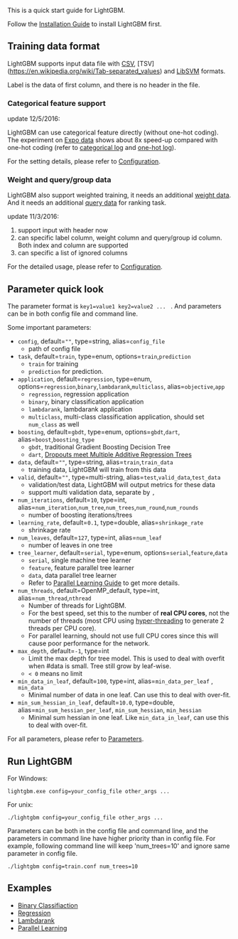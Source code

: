 This is a quick start guide for LightGBM.

Follow the [Installation Guide](https://github.com/Microsoft/LightGBM/wiki/Installation-Guide) to install LightGBM first.

## Training data format 

LightGBM supports input data file with [CSV](https://en.wikipedia.org/wiki/Comma-separated_values), [TSV] (https://en.wikipedia.org/wiki/Tab-separated_values) and [LibSVM](https://www.csie.ntu.edu.tw/~cjlin/libsvm/) formats.

Label is the data of first column, and there is no header in the file.

### Categorical feature support

update 12/5/2016:

LightGBM can use categorical feature directly (without one-hot coding). The experiment on [Expo data](http://stat-computing.org/dataexpo/2009/) shows about 8x speed-up compared with one-hot coding (refer to [categorical log]( https://github.com/guolinke/boosting_tree_benchmarks/blob/master/lightgbm/lightgbm_dataexpo_speed.log) and [one-hot log]( https://github.com/guolinke/boosting_tree_benchmarks/blob/master/lightgbm/lightgbm_dataexpo_onehot_speed.log)).

For the setting details, please refer to [Configuration](https://github.com/Microsoft/LightGBM/wiki/Configuration#io-parameters).

### Weight and query/group data
LightGBM also support weighted training, it needs an additional [weight data](https://github.com/Microsoft/LightGBM/wiki/Configuration#weight-data). And it needs an additional [query data](https://github.com/Microsoft/LightGBM/wiki/Configuration#query-data) for ranking task.

update 11/3/2016:

1. support input with header now
2. can specific label column, weight column and query/group id column. Both index and column are supported
3. can specific a list of ignored columns

For the detailed usage, please refer to [Configuration](https://github.com/Microsoft/LightGBM/wiki/Configuration#io-parameters).

## Parameter quick look

The parameter format is ```key1=value1 key2=value2 ... ``` . And parameters can be in both config file and command line.

Some important parameters:

* ```config```, default=```""```, type=string, alias=```config_file```
  * path of config file
* ```task```, default=```train```, type=enum, options=```train```,```prediction```
  * ```train``` for training
  * ```prediction``` for prediction.
* ```application```, default=```regression```, type=enum, options=```regression```,```binary```,```lambdarank```,```multiclass```, alias=```objective```,```app```
  * ```regression```, regression application
  * ```binary```, binary classification application 
  * ```lambdarank```, lambdarank application
  * ```multiclass```, multi-class classification application, should set ```num_class``` as well
* ```boosting```, default=```gbdt```, type=enum, options=```gbdt```,```dart```, alias=```boost```,```boosting_type```
  * ```gbdt```, traditional Gradient Boosting Decision Tree 
  * ```dart```, [Dropouts meet Multiple Additive Regression Trees](https://arxiv.org/abs/1505.01866)
* ```data```, default=```""```, type=string, alias=```train```,```train_data```
  * training data, LightGBM will train from this data
* ```valid```, default=```""```, type=multi-string, alias=```test```,```valid_data```,```test_data```
  * validation/test data, LightGBM will output metrics for these data
  * support multi validation data, separate by ```,```
* ```num_iterations```, default=```10```, type=int, alias=```num_iteration```,```num_tree```,```num_trees```,```num_round```,```num_rounds```
  * number of boosting iterations/trees
* ```learning_rate```, default=```0.1```, type=double, alias=```shrinkage_rate```
  * shrinkage rate
* ```num_leaves```, default=```127```, type=int, alias=```num_leaf```
  * number of leaves in one tree
* ```tree_learner```, default=```serial```, type=enum, options=```serial```,```feature```,```data```
  * ```serial```, single machine tree learner
  * ```feature```, feature parallel tree learner
  * ```data```, data parallel tree learner
  * Refer to [Parallel Learning Guide](https://github.com/Microsoft/LightGBM/wiki/Parallel-Learning-Guide) to get more details.
* ```num_threads```, default=OpenMP_default, type=int, alias=```num_thread```,```nthread```
  * Number of threads for LightGBM. 
  * For the best speed, set this to the number of **real CPU cores**, not the number of threads (most CPU using [hyper-threading](https://en.wikipedia.org/wiki/Hyper-threading) to generate 2 threads per CPU core).
  * For parallel learning, should not use full CPU cores since this will cause poor performance for the network.
* ```max_depth```, default=```-1```, type=int
  * Limit the max depth for tree model. This is used to deal with overfit when #data is small. Tree still grow by leaf-wise. 
  * ```< 0``` means no limit 
* ```min_data_in_leaf```, default=```100```, type=int, alias=```min_data_per_leaf``` , ```min_data```
  * Minimal number of data in one leaf. Can use this to deal with over-fit.
* ```min_sum_hessian_in_leaf```, default=```10.0```, type=double, alias=```min_sum_hessian_per_leaf```, ```min_sum_hessian```, ```min_hessian```
  * Minimal sum hessian in one leaf. Like ```min_data_in_leaf```, can use this to deal with over-fit.

For all parameters, please refer to [Parameters](https://github.com/Microsoft/LightGBM/wiki/Configuration).


## Run LightGBM

For Windows:
```
lightgbm.exe config=your_config_file other_args ...
```

For unix:
```
./lightgbm config=your_config_file other_args ...
```

Parameters can be both in the config file and command line, and the parameters in command line have higher priority than in config file.
For example, following command line will keep 'num_trees=10' and ignore same parameter in config file.
```
./lightgbm config=train.conf num_trees=10
```

## Examples

* [Binary Classifiaction](https://github.com/Microsoft/LightGBM/tree/master/examples/binary_classification)
* [Regression](https://github.com/Microsoft/LightGBM/tree/master/examples/regression)
* [Lambdarank](https://github.com/Microsoft/LightGBM/tree/master/examples/lambdarank)
* [Parallel Learning](https://github.com/Microsoft/LightGBM/tree/master/examples/parallel_learning)
